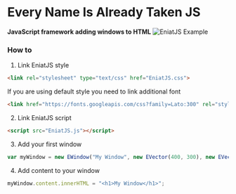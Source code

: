 # Every Name Is Already Taken JS
**JavaScript framework adding windows to HTML**
![EniatJS Example](https://d3higte790sj35.cloudfront.net/images/id/ny/78fa33305472d5956ae735b231af1aa1.jpeg)
### How to

1. Link EniatJS style 
```html
<link rel="stylesheet" type="text/css" href="EniatJS.css">
```
If you are using default style you need to link additional font
```html
<link href="https://fonts.googleapis.com/css?family=Lato:300" rel="stylesheet"> 
```

2. Link EniatJS script
```html
<script src="EniatJS.js"></script>
```

3. Add your first window
```javascript
var myWindow = new EWindow("My Window", new EVector(400, 300), new EVector(10, 10));
```

4. Add content to your window
```javascript
myWindow.content.innerHTML = "<h1>My Window</h1>";
```

